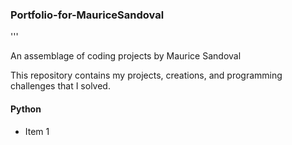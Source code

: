 ### Portfolio-for-MauriceSandoval
'''

An assemblage of coding projects by Maurice Sandoval


This repository contains my projects, creations, and programming challenges that I solved.

#### Python
* Item 1
